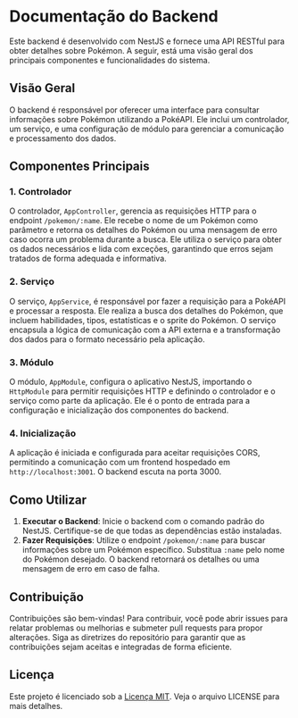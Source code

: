# Documentação do Backend

Este backend é desenvolvido com NestJS e fornece uma API RESTful para obter detalhes sobre Pokémon. A seguir, está uma visão geral dos principais componentes e funcionalidades do sistema.

## Visão Geral

O backend é responsável por oferecer uma interface para consultar informações sobre Pokémon utilizando a PokéAPI. Ele inclui um controlador, um serviço, e uma configuração de módulo para gerenciar a comunicação e processamento dos dados.

## Componentes Principais

### 1. Controlador

O controlador, `AppController`, gerencia as requisições HTTP para o endpoint `/pokemon/:name`. Ele recebe o nome de um Pokémon como parâmetro e retorna os detalhes do Pokémon ou uma mensagem de erro caso ocorra um problema durante a busca. Ele utiliza o serviço para obter os dados necessários e lida com exceções, garantindo que erros sejam tratados de forma adequada e informativa.

### 2. Serviço

O serviço, `AppService`, é responsável por fazer a requisição para a PokéAPI e processar a resposta. Ele realiza a busca dos detalhes do Pokémon, que incluem habilidades, tipos, estatísticas e o sprite do Pokémon. O serviço encapsula a lógica de comunicação com a API externa e a transformação dos dados para o formato necessário pela aplicação.

### 3. Módulo

O módulo, `AppModule`, configura o aplicativo NestJS, importando o `HttpModule` para permitir requisições HTTP e definindo o controlador e o serviço como parte da aplicação. Ele é o ponto de entrada para a configuração e inicialização dos componentes do backend.

### 4. Inicialização

A aplicação é iniciada e configurada para aceitar requisições CORS, permitindo a comunicação com um frontend hospedado em `http://localhost:3001`. O backend escuta na porta 3000.

## Como Utilizar

1. **Executar o Backend**: Inicie o backend com o comando padrão do NestJS. Certifique-se de que todas as dependências estão instaladas.
2. **Fazer Requisições**: Utilize o endpoint `/pokemon/:name` para buscar informações sobre um Pokémon específico. Substitua `:name` pelo nome do Pokémon desejado. O backend retornará os detalhes ou uma mensagem de erro em caso de falha.

## Contribuição

Contribuições são bem-vindas! Para contribuir, você pode abrir issues para relatar problemas ou melhorias e submeter pull requests para propor alterações. Siga as diretrizes do repositório para garantir que as contribuições sejam aceitas e integradas de forma eficiente.

## Licença

Este projeto é licenciado sob a [Licença MIT](LICENSE). Veja o arquivo LICENSE para mais detalhes.
